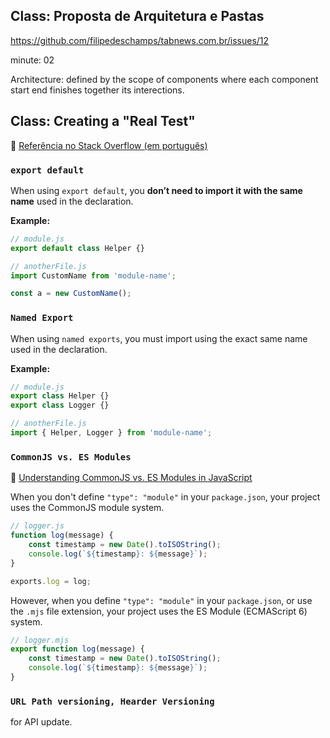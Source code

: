 ## Class: Proposta de Arquitetura e Pastas
https://github.com/filipedeschamps/tabnews.com.br/issues/12

minute: 02

Architecture: defined by the scope of components where each component start end finishes together its interections.  
 
## Class: Creating a "Real Test"

🔗 [Referência no Stack Overflow (em português)](https://pt.stackoverflow.com/questions/399678/qual-%C3%A9-a-diferen%C3%A7a-entre-export-e-export-default)

### `export default`

When using `export default`, you **don’t need to import it with the same name** used in the declaration.

**Example:**
```js
// module.js
export default class Helper {}

// anotherFile.js
import CustomName from 'module-name';

const a = new CustomName();
```
### `Named Export`

When using `named exports`, you must import using the exact same name used in the declaration.

**Example:**
```js
// module.js
export class Helper {}
export class Logger {}

// anotherFile.js
import { Helper, Logger } from 'module-name';
```
### `CommonJS vs. ES Modules`

🔗 [Understanding CommonJS vs. ES Modules in JavaScript](https://www.syncfusion.com/blogs/post/js-commonjs-vs-es-modules)

When you don't define `"type": "module"` in your `package.json`, your project uses the CommonJS module system.

```js
// logger.js
function log(message) {
    const timestamp = new Date().toISOString();
    console.log(`${timestamp}: ${message}`);
}

exports.log = log;
```

However, when you define `"type": "module"` in your `package.json`, or use the `.mjs` file extension, your project uses the ES Module (ECMAScript 6) system.

```js
// logger.mjs
export function log(message) {
    const timestamp = new Date().toISOString();
    console.log(`${timestamp}: ${message}`);
}
```

### `URL Path versioning, Hearder Versioning`
for API update.


